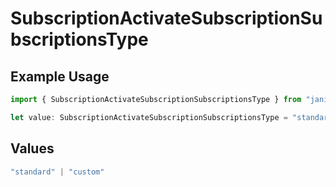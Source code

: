 # SubscriptionActivateSubscriptionSubscriptionsType

## Example Usage

```typescript
import { SubscriptionActivateSubscriptionSubscriptionsType } from "jani-payments/models/operations";

let value: SubscriptionActivateSubscriptionSubscriptionsType = "standard";
```

## Values

```typescript
"standard" | "custom"
```